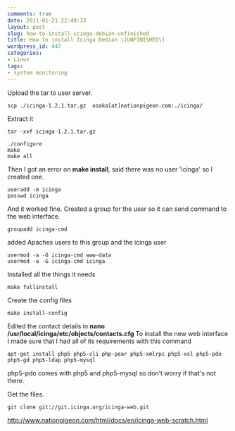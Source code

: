 ```yaml
---
comments: true
date: 2011-01-21 22:40:33
layout: post
slug: how-to-install-icinga-debian-unfinished
title: How to install Icinga Debian \[UNFINISHED\]
wordpress_id: 447
categories:
- Linux
tags:
- system monitoring
---
```


Upload the tar to user server.

	scp ./icinga-1.2.1.tar.gz  osaka[at]nationpigeon.com:./icinga/

Extract it

	tar -xvf icinga-1.2.1.tar.gz

	./configure
	make 
	make all


Then I got an error on **make install**, said there was no user 'icinga' so I created one.

	useradd -m icinga 
	passwd icinga

And it worked fine. Created a group for the user so it can send command to the web interface.

	groupadd icinga-cmd

added Apaches users to this group and the icinga user

	usermod -a -G icinga-cmd www-data
	usermod -a -G icinga-cmd icinga

Installed all the things it needs

	make fullinstall

Create the config files

	make install-config

Edited the contact details in **nano /usr/local/icinga/etc/objects/contacts.cfg**
To install the new web interface I made sure that I had all of its requirements with this command 
	
	apt-get install php5 php5-cli php-pear php5-xmlrpc php5-xsl php5-pdo php5-gd php5-ldap php5-mysql

php5-pdo comes with php5 and php5-mysql so don't worry if that's not there.

Get the files.

	git clone git://git.icinga.org/icinga-web.git

http://www.nationpigeon.com/html/docs/en/icinga-web-scratch.html





